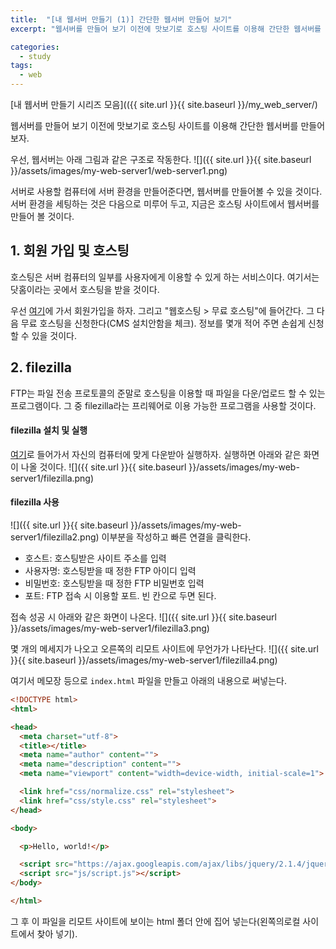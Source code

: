 ```yaml
---
title:  "[내 웹서버 만들기 (1)] 간단한 웹서버 만들어 보기"
excerpt: "웹서버를 만들어 보기 이전에 맛보기로 호스팅 사이트를 이용해 간단한 웹서버를 만들어 보자.."

categories:
  - study
tags:
  - web
---
```


[내 웹서버 만들기 시리즈 모음](({{ site.url }}{{ site.baseurl }}/my_web_server/)

웹서버를 만들어 보기 이전에 맛보기로 호스팅 사이트를 이용해 간단한 웹서버를 만들어 보자.

우선, 웹서버는 아래 그림과 같은 구조로 작동한다.
![]({{ site.url }}{{ site.baseurl }}/assets/images/my-web-server1/web-server1.png)

서버로 사용할 컴퓨터에 서버 환경을 만들어준다면, 웹서버를 만들어볼 수 있을 것이다.
서버 환경을 세팅하는 것은 다음으로 미루어 두고, 지금은 호스팅 사이트에서 웹서버를 만들어 볼 것이다.

## 1. 회원 가입 및 호스팅
호스팅은 서버 컴퓨터의 일부를 사용자에게 이용할 수 있게 하는 서비스이다.
여기서는 닷홈이라는 곳에서 호스팅을 받을 것이다.

우선 [여기](https://www.dothome.co.kr/)에 가서 회원가입을 하자.
그리고 "웹호스팅 > 무료 호스팅"에 들어간다. 그 다음 무료 호스팅을 신청한다(CMS 설치안함을 체크).
정보를 몇개 적어 주면 손쉽게 신청할 수 있을 것이다.

## 2. filezilla
FTP는 파일 전송 프로토콜의 준말로 호스팅을 이용할 때 파일을 다운/업로드 할 수 있는 프로그램이다.
그 중 filezilla라는 프리웨어로 이용 가능한 프로그램을 사용할 것이다.

#### filezilla 설치 및 실행
[여기](https://filezilla-project.org/)로 들어가서 자신의 컴퓨터에 맞게 다운받아 실행하자.
실행하면 아래와 같은 화면이 나올 것이다.
![]({{ site.url }}{{ site.baseurl }}/assets/images/my-web-server1/filezilla.png)

#### filezilla 사용
![]({{ site.url }}{{ site.baseurl }}/assets/images/my-web-server1/filezilla2.png)
이부분을 작성하고 빠른 연결을 클릭한다.
- 호스트: 호스팅받은 사이트 주소를 입력
- 사용자명: 호스팅받을 때 정한 FTP 아이디 입력
- 비밀번호: 호스팅받을 때 정한 FTP 비밀번호 입력
- 포트: FTP 접속 시 이용할 포트. 빈 칸으로 두면 된다.

접속 성공 시 아래와 같은 화면이 나온다.
![]({{ site.url }}{{ site.baseurl }}/assets/images/my-web-server1/filezilla3.png)

몇 개의 메세지가 나오고 오른쪽의 리모트 사이트에 무언가가 나타난다.
![]({{ site.url }}{{ site.baseurl }}/assets/images/my-web-server1/filezilla4.png)

여기서 메모장 등으로 `index.html` 파일을 만들고 아래의 내용으로 써넣는다.
```html
<!DOCTYPE html>
<html>

<head>
  <meta charset="utf-8">
  <title></title>
  <meta name="author" content="">
  <meta name="description" content="">
  <meta name="viewport" content="width=device-width, initial-scale=1">

  <link href="css/normalize.css" rel="stylesheet">
  <link href="css/style.css" rel="stylesheet">
</head>

<body>

  <p>Hello, world!</p>

  <script src="https://ajax.googleapis.com/ajax/libs/jquery/2.1.4/jquery.min.js"></script>
  <script src="js/script.js"></script>
</body>

</html>
```
그 후 이 파일을 리모트 사이트에 보이는 html 폴더 안에 집어 넣는다(왼쪽의로컬 사이트에서 찾아 넣기).
